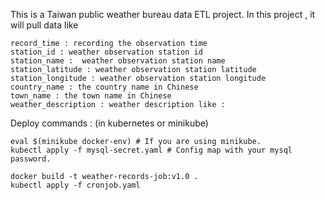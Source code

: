 This is a Taiwan public weather bureau data ETL project.
In this project , it will pull data like
````
record_time : recording the observation time
station_id : weather observation station id 
station_name :  weather observation station name
station_latitude : weather observation station latitude
station_longitude : weather observation station longitude
country_name : the country name in Chinese 
town_name : the town name in Chinese
weather_description : weather description like :
````

Deploy commands : (in kubernetes or minikube)
```
eval $(minikube docker-env) # If you are using minikube.
kubectl apply -f mysql-secret.yaml # Config map with your mysql password.

docker build -t weather-records-job:v1.0 .
kubectl apply -f cronjob.yaml
```